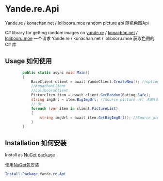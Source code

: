 # Yande.re.Api
Yande.re / konachan.net / lolibooru.moe random picture api 随机色图Api

C# library for getting random images on [yande.re](https://yande.re/post) / [konachan.net](https://konachan.net/post) / [lolibooru.moe](https://lolibooru.moe/post)
一个请求 Yande.re / konachan.net / lolibooru.moe 获取色图的 C# 库

## Usage 如何使用

```C#
        public static async void Main()
        {
            BaseClient client = await YandeClient.CreateNew(); //optional parameter filter by tag  可选 Tag 参数过滤
            //KonachanClient
            //LolibooruClient
            PictureItem item = await client.GetRandom(Rating.Safe);
            string imgUrl = item.BigImgUrl; //Source picture url 大图(原图)URL
            // Or
            foreach (var item in client.PictureList)
            {
                string imgUrl = await item.GetBigImgUrl(); //Source picture url 大图(原图)URL
            }
        }
```

## Installation 如何安装

Install as [NuGet package](https://www.nuget.org/packages/Yande.re.Api/)

使用[NuGet包](https://www.nuget.org/packages/Yande.re.Api/)安装

```powershell
Install-Package Yande.re.Api
```
